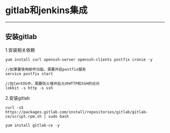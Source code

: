 # gitlab和jenkins集成

------

## 安装gitlab

1.安装相关依赖
```
yum install curl openssh-server openssh-clients postfix cronie -y

//如果要使用邮件功能，需要开启postfix服务
service postfix start

//在CentOS中，需要防火墙开启允许HTTP和SSH的访问
lokkit -s http -s ssh
```

2.安装gitlab
```
curl -sS https://packages.gitlab.com/install/repositories/gitlab/gitlab-ce/script.rpm.sh | sudo bash

yum install gitlab-ce -y
